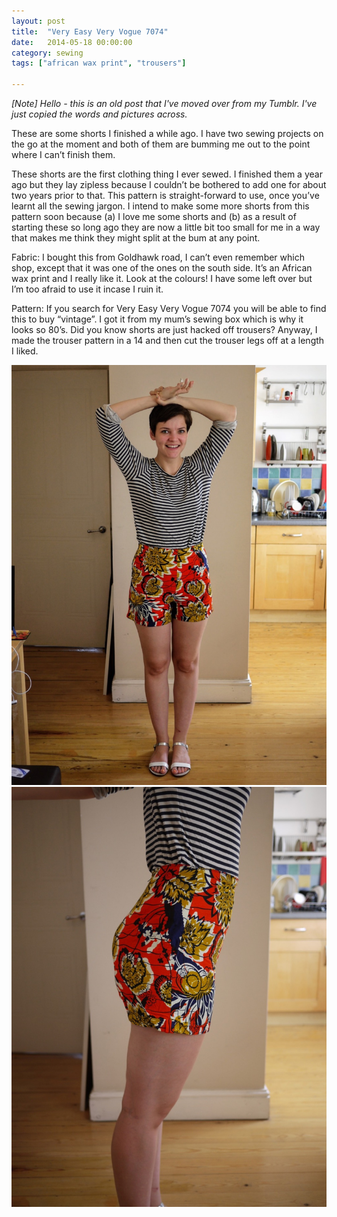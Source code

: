 ```yaml
---
layout: post
title:  "Very Easy Very Vogue 7074"
date:   2014-05-18 00:00:00
category: sewing
tags: ["african wax print", "trousers"]

---
```

_[Note] Hello - this is an old post that I've moved over from my Tumblr. I've just copied the words and pictures across._

These are some shorts I finished a while ago. I have two sewing projects on the go at the moment and both of them are bumming me out to the point where I can’t finish them.

These shorts are the first clothing thing I ever sewed. I finished them a year ago but they lay zipless because I couldn’t be bothered to add one for about two years prior to that. This pattern is straight-forward to use, once you’ve learnt all the sewing jargon. I intend to make some more shorts from this pattern soon because (a) I love me some shorts and (b) as a result of starting these so long ago they are now a little bit too small for me in a way that makes me think they might split at the bum at any point.

Fabric: I bought this from Goldhawk road, I can’t even remember which shop, except that it was one of the ones on the south side. It’s an African wax print and I really like it. Look at the colours! I have some left over but I’m too afraid to use it incase I ruin it.

Pattern: If you search for Very Easy Very Vogue 7074 you will be able to find this to buy “vintage”. I got it from my mum’s sewing box which is why it looks so 80’s. Did you know shorts are just hacked off trousers? Anyway, I made the trouser pattern in a 14 and then cut the trouser legs off at a length I liked.

![Very Easy Very Vogue 7074](/assets/img/sewing/very-easy-very-vogue.1.jpg)
![Very Easy Very Vogue 7074](/assets/img/sewing/very-easy-very-vogue.2.jpg)
